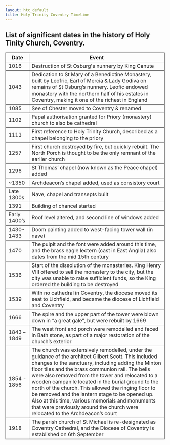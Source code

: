 ```yaml
---
layout: htc_default
title: Holy Trinity Coventry Timeline
---
```


## List of significant dates in the history of Holy Tinity Church, Coventry.

<table border="1">
	<tr>
		<th> Date</th>
		<th> Event</th>
	</tr>
	<tr>
		<td> 1016</td>
		<td> Destruction of St Osburg's nunnery by King Canute</td>
	</tr>
	<tr>
		<td> 1043</td>
		<td> Dedication to St Mary of a Benedictine Monastery, built by Leofric, Earl of Mercia & 
		Lady Godiva on remains of St Osburg’s nunnery. Leofic endowed monastery with the northern 
		half of his estates in Coventry, making it one of the richest in England </td>
	</tr>
	<tr>
		<td> 1085</td>
		<td> See of Chester moved to Coventry & renamed </td>
	</tr>
	<tr>
		<td> 1102</td>
		<td> Papal authorisation granted for Priory (monastery) church to also be cathedral </td>
	</tr>
	<tr>
		<td> 1113</td>
		<td> First reference to Holy Trinity Church, described as a chapel belonging to the priory </td>
	</tr>
	<tr>
		<td> 1257</td>
		<td> First church destroyed by fire, but quickly rebuilt. The North Porch is thought to be the only remnant of the earlier church </td>
	</tr>
	<tr>
		<td> 1296</td>
		<td> St Thomas’ chapel (now known as the Peace chapel) added</td>
	</tr>
	<tr>
		<td> ~1350</td>
		<td> Archdeacon’s chapel added, used as consistory court</td>
	</tr>
	<tr>
		<td> Late 1300s </td>
		<td> Nave, chapel and transepts built </td>
	</tr>
	<tr>
		<td> 1391</td>
		<td> Building of chancel started </td>
	</tr>
	<tr>
		<td> Early 1400’s</td>
		<td> Roof level altered, and second line of windows added</td>
	</tr>
	<tr>
		<td> 1430-1433</td>
		<td> Doom painting added to west-facing tower wall (in nave)</td>
	</tr>
	<tr>
		<td> 1470</td>
		<td> The pulpit and the font were added around this time, and the brass eagle lectern (cast in East Anglia) also dates from the mid 15th century</td> 
	</tr>
	<tr>
		<td> 1536</td>
		<td> Start of the dissolution of the monasteries. King Henry VIII offered to sell the monastery to the city, but the city was 
		unable to raise sufficient funds, so the King ordered the building to be destroyed </td>
	</tr>
	<tr>
		<td> 1539</td>
		<td> With no cathedral in Coventry, the diocese moved its seat to Lichfield, and became the diocese of Lichfield and Coventry </td>
	</tr>
	<tr>
		<td> 1666</td>
		<td> The spire and the upper part of the tower were blown down in “a great gale”, but were rebuilt by 1669 </td>
	</tr>
	<tr>
		<td> 1843 – 1849</td>
		<td> The west front and porch were remodelled and faced in Bath stone, as part of a major restoration of the church’s exterior</td>
	</tr>
	<tr>
		<td> 1854 - 1856</td>
		<td> The church was extensively remodelled, under the guidance of the architect Gilbert Scott. 
		This included changes to the sanctuary, including adding the Minton floor tiles and the brass communion rail. 
		The bells were also removed from the tower and relocated to a wooden campanile located in the burial ground to the north of the church. 
		This allowed the ringing floor to be removed and the lantern stage to be opened up.  
		Also at this time, various memorials and monuments that were previously around the church were relocated to the Archdeacon’s court </td>
	</tr>
	<tr>
		<td> 1918</td>
		<td> The parish church of St Michael is re-designated as Coventry Cathedral, and the Diocese of Coventry is established on 6th September</td>
	</tr>
</table>